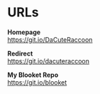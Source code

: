 # URLs

<b>Homepage</b><br/>
https://git.io/DaCuteRaccoon

<b>Redirect</b><br/>
https://git.io/dacuteraccoon

<b>My Blooket Repo</b><br/>
https://git.io/blooket
